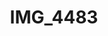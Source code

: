 ---
pid: '163'
layout: bg-photos
title: IMG_4483
filename: IMG_4512.jpg
caption: 
previous_pid: '162'
next_pid: '164'
permalink: "/photos/163.html"
---